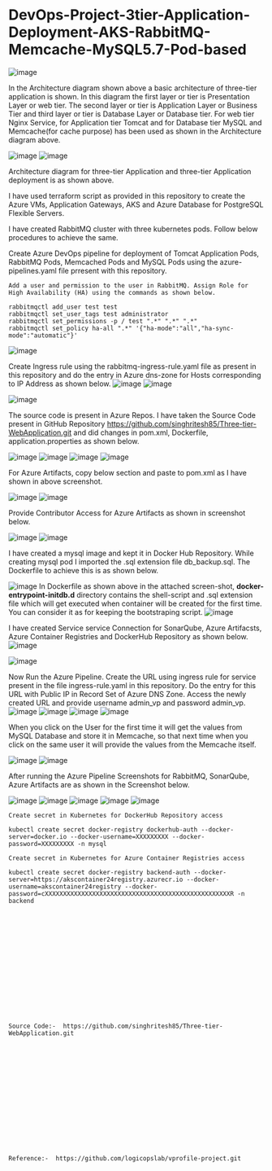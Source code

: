 # DevOps-Project-3tier-Application-Deployment-AKS-RabbitMQ-Memcache-MySQL5.7-Pod-based

![image](https://github.com/user-attachments/assets/960a4b1b-da57-4060-9cee-423ebb642010)

In the Architecture diagram shown above a basic architecture of three-tier application is shown. In this diagram the first layer or tier is Presentation Layer or web tier. The second layer or tier is Application Layer or Business Tier and third layer or tier is Database Layer or Database tier. For web tier Nginx Service, for Application tier Tomcat and for Database tier MySQL and Memcache(for cache purpose) has been used as shown in the Architecture diagram above.

![image](https://github.com/user-attachments/assets/d8d3f434-8c8c-4b9c-a46d-35c4e7af36b9)
![image](https://github.com/user-attachments/assets/e2a96205-a73b-4134-a179-baad9b930958)

Architecture diagram for three-tier Application and three-tier Application deployment is as shown above.

I have used terraform script as provided in this repository to create the Azure VMs, Application Gateways, AKS and Azure Database for PostgreSQL Flexible Servers.

I have created RabbitMQ cluster with three kubernetes pods. Follow below procedures to achieve the same.

Create Azure DevOps pipeline for deployment of Tomcat Application Pods, RabbitMQ Pods, Memcached Pods and MySQL Pods using the azure-pipelines.yaml file prresent with this repository.
```
Add a user and permission to the user in RabbitMQ. Assign Role for High Availability (HA) using the commands as shown below.

rabbitmqctl add_user test test
rabbitmqctl set_user_tags test administrator
rabbitmqctl set_permissions -p / test ".*" ".*" ".*"
rabbitmqctl set_policy ha-all ".*" '{"ha-mode":"all","ha-sync-mode":"automatic"}' 
```
![image](https://github.com/user-attachments/assets/bd27957f-f652-43cb-83cc-3921d7491845)

Create Ingress rule using the rabbitmq-ingress-rule.yaml file as present in this repository and do the entry in Azure dns-zone for Hosts corresponding to IP Address as shown below.
![image](https://github.com/user-attachments/assets/b3728c66-ed7f-4a0d-b852-6200b1b07757)
![image](https://github.com/user-attachments/assets/21d526bb-0287-4592-985d-70cb7dc93236)

![image](https://github.com/user-attachments/assets/1eb56622-4e69-42a3-87d3-539451b7cf66)

The source code is present in Azure Repos. I have taken the Source Code present in GitHub Repository https://github.com/singhritesh85/Three-tier-WebApplication.git and did changes in pom.xml, Dockerfile, application.properties as shown below.

![image](https://github.com/user-attachments/assets/332216d0-24a4-4eaa-b249-f1b007ff88bd)
![image](https://github.com/user-attachments/assets/af8db4fb-858e-4e89-82fb-d709ae466384)
![image](https://github.com/user-attachments/assets/5fbdc0e4-41ce-4667-882e-008b4f1584e0)
![image](https://github.com/user-attachments/assets/04ec02ed-8869-4a21-943b-fe6edcd0e153)

For Azure Artifacts, copy below section and paste to pom.xml as I have shown in above screenshot.

![image](https://github.com/user-attachments/assets/85211167-2c8d-42ac-9abf-1f2afc75a0c3)
![image](https://github.com/user-attachments/assets/54116019-5acf-4113-892d-1f24d77df833)

Provide Contributor Access for Azure Artifacts as shown in screenshot below.

![image](https://github.com/user-attachments/assets/04a18c4a-ba4c-437a-8407-ce6fcdcdf297)
![image](https://github.com/user-attachments/assets/8386d5e4-30fa-4466-a9cb-08226c51968b)

I have created a mysql image and kept it in Docker Hub Repository. While creating mysql pod I imported the .sql extension file db_backup.sql. The Dockerfile to achieve this is as shown below.

![image](https://github.com/user-attachments/assets/dc716dc8-ad26-4f5c-9aba-539541d0f27c)
In Dockerfile as shown above in the attached screen-shot, **docker-entrypoint-initdb.d** directory contains the shell-script and .sql extension file which will get executed when container will be created for the first time. You can consider it as for keeping the bootstraping script.
![image](https://github.com/user-attachments/assets/dc58a6d2-c099-4a2d-aa8f-2e5c283d77f2)

I have created Service service Connection for SonarQube, Azure Artifacsts, Azure Container Registries and DockerHub Repository as shown below.
![image](https://github.com/user-attachments/assets/562f2c17-36b2-46aa-bf8d-a384a08d7b58)

![image](https://github.com/user-attachments/assets/6ad8fe74-c890-4983-bfdc-913048548127)

Now Run the Azure Pipeline. Create the URL using ingress rule for service present in the file ingress-rule.yaml in this repository. Do the entry for this URL with Public IP in Record Set of Azure DNS Zone. Access the newly created URL and provide username admin_vp and password admin_vp.
![image](https://github.com/user-attachments/assets/25779d9e-fb01-4f73-8c39-fe26dd71098c)
![image](https://github.com/user-attachments/assets/5eb1099f-5313-4581-85f3-0e96f4bd2fc3)
![image](https://github.com/user-attachments/assets/d976120b-3e00-4dab-b55a-7845a8f29141)
![image](https://github.com/user-attachments/assets/6116cfd9-e4d1-42de-9727-6a3ebbf20328)

When you click on the User for the first time it will get the values from MySQL Database and store it in Memcache, so that next time when you click on the same user it will provide the values from the Memcache itself.

![image](https://github.com/user-attachments/assets/733d0066-1e87-49b5-8a1a-71a15b0bb6b5)
![image](https://github.com/user-attachments/assets/305af053-497a-4fcd-8f2a-53b78093dfa2)

After running the Azure Pipeline Screenshots for RabbitMQ, SonarQube, Azure Artifacts are as shown in the Screenshot below.

![image](https://github.com/user-attachments/assets/a97ce945-ee97-4b91-bb55-47b0fd0fc44e)
![image](https://github.com/user-attachments/assets/45b8bb3a-ee50-4c8a-b6b2-41271170e3e4)
![image](https://github.com/user-attachments/assets/b67dc904-0600-4382-ae74-29fd908e02dd)
![image](https://github.com/user-attachments/assets/fe902fdb-18dc-4acd-8fb6-388ab414ba1f)
![image](https://github.com/user-attachments/assets/64b626c3-e876-405c-911b-461ac1925520)

```
Create secret in Kubernetes for DockerHub Repository access

kubectl create secret docker-registry dockerhub-auth --docker-server=docker.io --docker-username=XXXXXXXXX --docker-password=XXXXXXXXX -n mysql
```

```
Create secret in Kubernetes for Azure Container Registries access

kubectl create secret docker-registry backend-auth --docker-server=https://akscontainer24registry.azurecr.io --docker-username=akscontainer24registry --docker-password=cXXXXXXXXXXXXXXXXXXXXXXXXXXXXXXXXXXXXXXXXXXXXXXXXXXXR -n backend
```
<br><br/>
<br><br/>
<br><br/>
<br><br/>
<br><br/>
<br><br/>
```
Source Code:-  https://github.com/singhritesh85/Three-tier-WebApplication.git
```
<br><br/>
<br><br/>
<br><br/>
<br><br/>
<br><br/>
<br><br/>
```
Reference:-  https://github.com/logicopslab/vprofile-project.git
```

